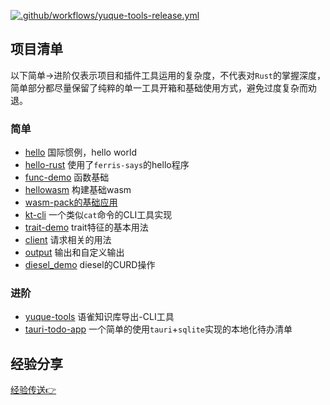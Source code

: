 [![.github/workflows/yuque-tools-release.yml](https://github.com/vannvan/rust-explore/actions/workflows/yuque-tools-release.yml/badge.svg)](https://github.com/vannvan/rust-explore/actions/workflows/yuque-tools-release.yml)

## 项目清单

以下简单->进阶仅表示项目和插件工具运用的复杂度，不代表对`Rust`的掌握深度，简单部分都尽量保留了纯粹的单一工具开箱和基础使用方式，避免过度复杂而劝退。

### 简单

- [hello](simple-application/hello) 国际惯例，hello world
- [hello-rust](simple-application/hello-rust) 使用了`ferris-says`的hello程序
- [func-demo](simple-application/func-demo) 函数基础
- [hellowasm](hellowasm) 构建基础wasm
- [wasm-pack的基础应用](hello-webassembly)
- [kt-cli](kt-cli) 一个类似`cat`命令的CLI工具实现
- [trait-demo](simple-application/trait-demo) trait特征的基本用法
- [client](simple-application/client) 请求相关的用法
- [output](simple-application/output) 输出和自定义输出
- [diesel_demo](diesel_demo) diesel的CURD操作

### 进阶

- [yuque-tools](yuque-tools) 语雀知识库导出-CLI工具
- [tauri-todo-app](tauri-todo-app) 一个简单的使用`tauri`+`sqlite`实现的本地化待办清单

## 经验分享

[经验传送👉](/share/README.md)
